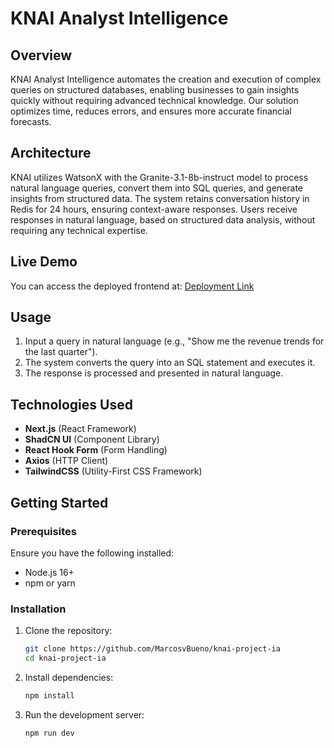 # KNAI Analyst Intelligence

## Overview
KNAI Analyst Intelligence automates the creation and execution of complex queries on structured databases, enabling businesses to gain insights quickly without requiring advanced technical knowledge. Our solution optimizes time, reduces errors, and ensures more accurate financial forecasts.

## Architecture
KNAI utilizes WatsonX with the Granite-3.1-8b-instruct model to process natural language queries, convert them into SQL queries, and generate insights from structured data. The system retains conversation history in Redis for 24 hours, ensuring context-aware responses. Users receive responses in natural language, based on structured data analysis, without requiring any technical expertise.

## Live Demo
You can access the deployed frontend at: [Deployment Link](https://knai-project-ia.vercel.app/)

## Usage
1. Input a query in natural language (e.g., "Show me the revenue trends for the last quarter").
2. The system converts the query into an SQL statement and executes it.
3. The response is processed and presented in natural language.


## Technologies Used
- **Next.js** (React Framework)
- **ShadCN UI** (Component Library)
- **React Hook Form** (Form Handling)
- **Axios** (HTTP Client)
- **TailwindCSS** (Utility-First CSS Framework)

## Getting Started
### Prerequisites
Ensure you have the following installed:
- Node.js 16+
- npm or yarn

### Installation
1. Clone the repository:
   ```bash
   git clone https://github.com/MarcosvBueno/knai-project-ia
   cd knai-project-ia
   ```
2. Install dependencies:
   ```bash
   npm install
   ```
3. Run the development server:
   ```bash
   npm run dev
   ```




